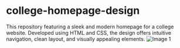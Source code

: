 # college-homepage-design
This repository featuring a sleek and modern homepage for a college website. Developed using HTML and CSS, the design offers intuitive navigation, clean layout, and visually appealing elements.
![Image 1](https://github.com/mh-majumdar/college-homepage-design/assets/66936454/7cf47087-c5d4-4c3d-91b1-f2031acb968a)
